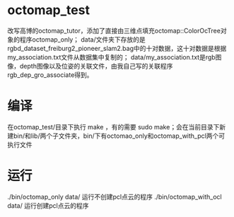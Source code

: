 # octomap_test
改写高博的octomap_tutor，添加了直接由三维点填充octomap::ColorOcTree对象的程序octomap_only；
data/文件夹下存放的是rgbd_dataset_freiburg2_pioneer_slam2.bag中的十对数据，这十对数据是根据my_association.txt文件从数据集中复制的；
data/my_association.txt是rgb图像，depth图像以及位姿的关联文件，由我自己写的关联程序rgb_dep_gro_associate得到。
# 编译
在octomap_test/目录下执行 make ，有的需要 sudo make；会在当前目录下新建bin/和lib/两个子文件夹，bin/下有octomao_only和octomap_with_pcl两个可执行文件
# 运行
./bin/octomap_only data/      运行不创建pcl点云的程序
./bin/octomap_with_ocl data/  运行创建pcl点云的程序
